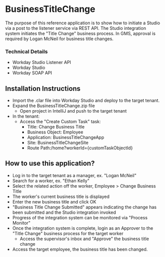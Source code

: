 # BusinessTitleChange
The purpose of this reference application is to show how to initiate a Studio via a post to the listener service via REST API. The Studio integration system initiates the "Title Change" business process. In GMS, approval is required by Logan McNeil for business title changes.

### Technical Details
* Workday Studio Listener API
* Workday Studio
* Workday SOAP API

## Installation Instructions
- Import the .clar file into Workday Studio and deploy to the target tenant.
- Expand the BusinessTitleChange.zip file
  - Open project in IntelliJ and push to the target tenant
- In the tenant:
  - Access the "Create Custom Task" task:
    - Title: Change Business Title
    - Business Object: Employee
    - Application: BusinessTitleChangeApp
    - Site: BusinessTitleChangeSite
    - Route Path:/home?workerId={customTaskObjectId}

## How to use this application?
- Log in to the target tenant as a manager, ex. "Logan McNeil"
- Search for a worker, ex. "Ethan Kelly"
- Select the related action off the worker, Employee > Change Business Title
- The worker's current business title is displayed
- Enter the new business title and click OK
- "Business Title Change Submitted" appears indicating the change has been submitted and the Studio integration invoked
- Progress of the integration system can be monitored via "Process Monitor"
- Once the integration system is complete, login as an Approver to the "Title Change" business process for the target worker
  - Access the supervisor's inbox and "Approve" the business title change
- Access the target employee, the business title has been changed.
